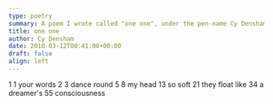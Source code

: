 ```yaml
---
type: poetry
summary: A poem I wrote called "one one", under the pen-name Cy Densham.
title: one one
author: Cy Densham
date: 2010-03-12T00:41:00+00:00
draft: false
align: left
---
```


1 1 your words
2 3 dance round
5 8 my head
13 so soft
21 they float like
34 a dreamer's
55 consciousness
